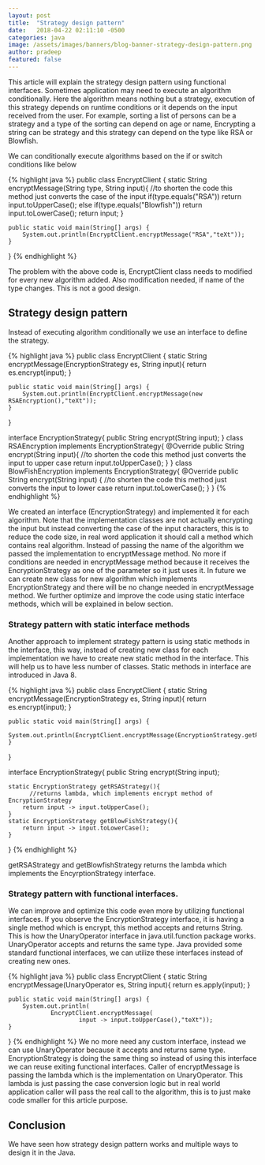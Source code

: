 ```yaml
---
layout: post
title:  "Strategy design pattern"
date:   2018-04-22 02:11:10 -0500
categories: java
image: /assets/images/banners/blog-banner-strategy-design-pattern.png
author: pradeep
featured: false
---
```


This article will explain the strategy design pattern using functional interfaces. Sometimes application may need to execute an algorithm conditionally. Here the algorithm means nothing but a strategy, execution of this strategy depends on runtime conditions or it depends on the input received from the user. For example, sorting a list of persons can be a strategy and a type of the sorting can depend on age or name, Encrypting a string can be strategy and this strategy can depend on the type like RSA or Blowfish.

We can conditionally execute algorithms based on the if or switch conditions like below

{% highlight java %}
public class EncryptClient {
    static String encryptMessage(String type, String input){
        //to shorten the code this method just converts the case of the input
        if(type.equals("RSA"))
            return input.toUpperCase();
        else if(type.equals("Blowfish"))
            return input.toLowerCase();
        return input;
    }
 
    public static void main(String[] args) {
        System.out.println(EncryptClient.encryptMessage("RSA","teXt"));
    }
}
{% endhighlight %}

The problem with the above code is, EncryptClient class needs to modified for every new algorithm added. Also modification needed, if name of the type changes. This is not a good design.

## Strategy design pattern
Instead of executing algorithm conditionally we use an interface to define the strategy.

{% highlight java %}
public class EncryptClient {
    static String encryptMessage(EncryptionStrategy es, String input){
        return es.encrypt(input);
    }
 
    public static void main(String[] args) {
        System.out.println(EncryptClient.encryptMessage(new RSAEncryption(),"teXt"));
    }
}
 
interface EncryptionStrategy{
    public String encrypt(String input);
}
class RSAEncryption implements EncryptionStrategy{
    @Override
    public String encrypt(String input){
        	//to shorten the code this method just converts the input to upper case
        return input.toUpperCase();
    }
}
class BlowFishEncryption implements EncryptionStrategy{
    @Override
    public String encrypt(String input) {
        //to shorten the code this method just converts the input to lower case
        return input.toLowerCase();
    }
}
{% endhighlight %}

We created an interface (EncryptionStrategy) and implemented it for each algorithm. Note that the implementation classes are not actually encrypting the input but instead converting the case of the input characters, this is to reduce the code size, in real word application it should call a method which contains real algorithm. Instead of passing the name of the algorithm we passed the implementation to encryptMessage method. No more if conditions are needed in encryptMessage method because it receives the EncryptionStrategy as one of the parameter so it just uses it. In future we can create new class for new algorithm which implements EncryptionStrategy and there will be no change needed in encryptMessage method. We further optimize and improve the code using static interface methods, which will be explained in below section.

### Strategy pattern with static interface methods
Another approach to implement strategy pattern is using static methods in the interface, this way, instead of creating new class for each implementation we have to create new static method in the interface. This will help us to have less number of classes. Static methods in interface are introduced in Java 8.

{% highlight java %}
public class EncryptClient {
    static String encryptMessage(EncryptionStrategy es, String input){
        return es.encrypt(input);
    }
    
    public static void main(String[] args) {
        System.out.println(EncryptClient.encryptMessage(EncryptionStrategy.getRSAStrategy(),"teXt"));
    }
}
 
interface EncryptionStrategy{
    public String encrypt(String input);
    
    static EncryptionStrategy getRSAStrategy(){
		  //returns lambda, which implements encrypt method of EncryptionStrategy
        return input -> input.toUpperCase();
    }
    static EncryptionStrategy getBlowFishStrategy(){
        return input -> input.toLowerCase();
    }
}
{% endhighlight %}

getRSAStrategy and getBlowfishStrategy returns the lambda which implements the EncyrptionStrategy interface.

### Strategy pattern with functional interfaces.
We can improve and optimize  this code even more by utilizing functional interfaces. If you observe the EncryptionStrategy interface, it is having a single method which is encrypt, this method accepts and returns String. This is how the UnaryOperator interface in java.util.function package works. UnaryOperator accepts and returns the same type. Java provided some standard functional interfaces, we can utilize these interfaces instead of creating new ones.

{% highlight java %}
public class EncryptClient {
    static String encryptMessage(UnaryOperator<String> es, String input){
        return es.apply(input);
    }
 
    public static void main(String[] args) {
        System.out.println(
                EncryptClient.encryptMessage(
                        input -> input.toUpperCase(),"teXt"));
    }
}
{% endhighlight %}
We no more need any custom interface, instead we can use UnaryOperator because it accepts and returns same type. EncryptionStrategy is doing the same thing so instead of using this interface we can reuse exiting functional interfaces. Caller of encryptMessage is passing the lambda which is the implementation on UnaryOperator. This lambda is just passing the case conversion logic but in real world application caller will pass the real call to the algorithm, this is to just make code smaller for this article purpose.

## Conclusion
We have seen how strategy design pattern works and multiple ways to design it in the Java.